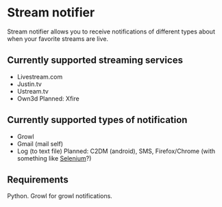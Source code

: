 # Stream notifier #
Stream notifier allows you to receive notifications of different types about when your favorite streams are live.

## Currently supported streaming services ##
  * Livestream.com
  * Justin.tv
  * Ustream.tv
  * Own3d
Planned: Xfire

## Currently supported types of notification ##
  * Growl
  * Gmail (mail self)
  * Log (to text file)
Planned: C2DM (android), SMS, Firefox/Chrome (with something like [Selenium](https://code.google.com/p/selenium/wiki/PythonBindings?redir=1)?)

## Requirements ##
Python. Growl for growl notifications.
